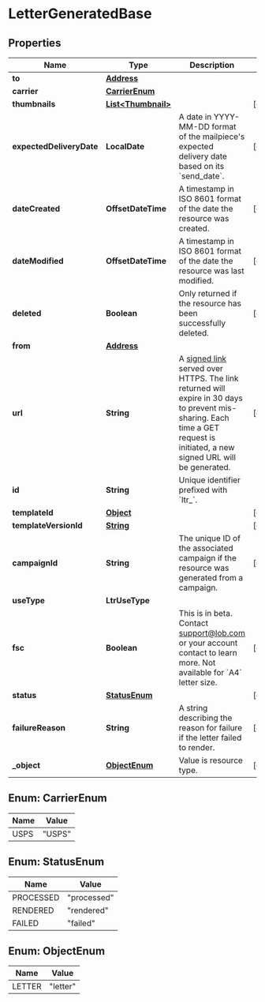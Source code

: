 

# LetterGeneratedBase


## Properties

| Name | Type | Description | Notes |
|------------ | ------------- | ------------- | -------------|
|**to** | [**Address**](Address.md) |  |  |
|**carrier** | [**CarrierEnum**](#CarrierEnum) |  |  |
|**thumbnails** | [**List&lt;Thumbnail&gt;**](Thumbnail.md) |  |  [optional] |
|**expectedDeliveryDate** | **LocalDate** | A date in YYYY-MM-DD format of the mailpiece&#39;s expected delivery date based on its &#x60;send_date&#x60;. |  [optional] |
|**dateCreated** | **OffsetDateTime** | A timestamp in ISO 8601 format of the date the resource was created. |  [optional] |
|**dateModified** | **OffsetDateTime** | A timestamp in ISO 8601 format of the date the resource was last modified. |  [optional] |
|**deleted** | **Boolean** | Only returned if the resource has been successfully deleted. |  [optional] |
|**from** | [**Address**](Address.md) |  |  |
|**url** | **String** | A [signed link](#section/Asset-URLs) served over HTTPS. The link returned will expire in 30 days to prevent mis-sharing. Each time a GET request is initiated, a new signed URL will be generated. |  [optional] |
|**id** | **String** | Unique identifier prefixed with &#x60;ltr_&#x60;. |  |
|**templateId** | [**Object**](Object.md) |  |  [optional] |
|**templateVersionId** | [**String**](String.md) |  |  [optional] |
|**campaignId** | **String** | The unique ID of the associated campaign if the resource was generated from a campaign. |  [optional] |
|**useType** | **LtrUseType** |  |  |
|**fsc** | **Boolean** | This is in beta. Contact support@lob.com or your account contact to learn more. Not available for &#x60;A4&#x60; letter size. |  [optional] |
|**status** | [**StatusEnum**](#StatusEnum) |  |  [optional] |
|**failureReason** | **String** | A string describing the reason for failure if the letter failed to render. |  [optional] |
|**_object** | [**ObjectEnum**](#ObjectEnum) | Value is resource type. |  [optional] |



## Enum: CarrierEnum

| Name | Value |
|---- | -----|
| USPS | &quot;USPS&quot; |



## Enum: StatusEnum

| Name | Value |
|---- | -----|
| PROCESSED | &quot;processed&quot; |
| RENDERED | &quot;rendered&quot; |
| FAILED | &quot;failed&quot; |



## Enum: ObjectEnum

| Name | Value |
|---- | -----|
| LETTER | &quot;letter&quot; |



